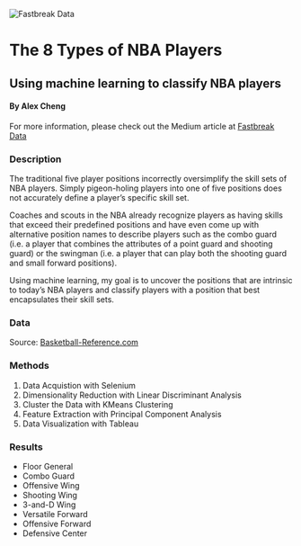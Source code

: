 ![Fastbreak Data](https://cdn-images-1.medium.com/max/313/1*gEWgrI7ceDHQLVaPdGbP4g@2x.png)

# The 8 Types of NBA Players
## Using machine learning to classify NBA players

#### By Alex Cheng

For more information, please check out the Medium article at [Fastbreak Data](https://fastbreakdata.com/classifying-the-modern-nba-player-with-machine-learning-539da03bb824#.dutxn9ia9)

### Description

The traditional five player positions incorrectly oversimplify the skill sets of NBA players. Simply pigeon-holing players into one of five positions does not accurately define a player’s specific skill set.

Coaches and scouts in the NBA already recognize players as having skills that exceed their predefined positions and have even come up with alternative position names to describe players such as the combo guard (i.e. a player that combines the attributes of a point guard and shooting guard) or the swingman (i.e. a player that can play both the shooting guard and small forward positions).

Using machine learning, my goal is to uncover the positions that are intrinsic to today’s NBA players and classify players with a position that best encapsulates their skill sets.

### Data

Source: [Basketball-Reference.com](www.basketball-reference.com)

### Methods
1. Data Acquistion with Selenium
2. Dimensionality Reduction with Linear Discriminant Analysis
3. Cluster the Data with KMeans Clustering
4. Feature Extraction with Principal Component Analysis
5. Data Visualization with Tableau

### Results

- Floor General
- Combo Guard
- Offensive Wing
- Shooting Wing
- 3-and-D Wing
- Versatile Forward
- Offensive Forward
- Defensive Center